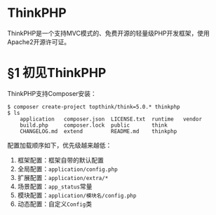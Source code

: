 # ThinkPHP

ThinkPHP是一个支持MVC模式的、免费开源的轻量级PHP开发框架，使用Apache2开源许可证。

# §1 初见ThinkPHP

ThinkPHP支持Composer安装：

```shell
$ composer create-project topthink/think=5.0.* thinkphp
$ ls
    application   composer.json  LICENSE.txt  runtime   vendor
    build.php     composer.lock  public       think
    CHANGELOG.md  extend         README.md    thinkphp
```





配置加载顺序如下，优先级越来越低：

1. 框架配置：框架自带的默认配置
2. 全局配置：`application/config.php`
3. 扩展配置：`application/extra/*`
4. 场景配置：`app_status`常量
5. 模块配置：`application/模块名/config.php`
6. 动态配置：自定义`Config`类





